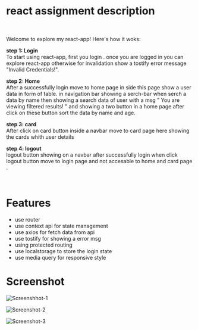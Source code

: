 # react assignment description

<br />

Welcome to explore my react-app! Here's how it woks:

<b> step 1: Login </b><br />
To start using react-app, first you login . once you are logged in you can explore react-app otherwise for invalidation show a tostify error message "Invalid Credentials!".

<b>step 2: Home </b><br />
After a successfully login move to home page in side this page show a user data in form of table.
in navigation bar showing a serch-bar when serch a data by name then showing a search data of user with a msg " You are viewing filtered results! " and showing a two button in a home page after click on these button sort the data by name and age.

<b> step 3: card</b><br />
After click on card button inside a navbar move to card page here showing the cards whith user details

<b>step 4: logout</b><br />
logout button showing on a navbar after successfully login when click logout button move to login page and not accesable to home and card page .

<br />


# Features

* use router
* use context api for state management
* use axios for fetch data from api
* use tostify for showing a error msg
* using protected routing
* use localstorage to store the login state
* use media query for responsive style

# Screenshot

![Screenshhot-1](https://github.com/Kinshu1996/react-assignment/assets/120478293/e4e5753e-ade9-4151-8e63-42cb196ec2e5)

![Screenshot-2](https://github.com/Kinshu1996/react-assignment/assets/120478293/8d1286d0-9dc4-4b5d-ba3f-b3849187678d)

![Screenshot-3](https://github.com/Kinshu1996/react-assignment/assets/120478293/d1fcf277-2fed-4840-8dc2-d5a55a04546c)








